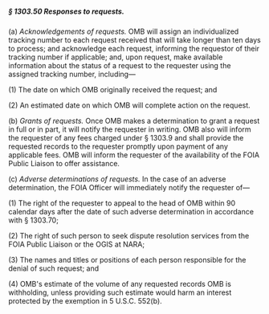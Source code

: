 ##### § 1303.50 Responses to requests. #####

(a) *Acknowledgements of requests.* OMB will assign an individualized tracking number to each request received that will take longer than ten days to process; and acknowledge each request, informing the requestor of their tracking number if applicable; and, upon request, make available information about the status of a request to the requester using the assigned tracking number, including—

(1) The date on which OMB originally received the request; and

(2) An estimated date on which OMB will complete action on the request.

(b) *Grants of requests.* Once OMB makes a determination to grant a request in full or in part, it will notify the requester in writing. OMB also will inform the requester of any fees charged under § 1303.9 and shall provide the requested records to the requester promptly upon payment of any applicable fees. OMB will inform the requester of the availability of the FOIA Public Liaison to offer assistance.

(c) *Adverse determinations of requests.* In the case of an adverse determination, the FOIA Officer will immediately notify the requester of—

(1) The right of the requester to appeal to the head of OMB within 90 calendar days after the date of such adverse determination in accordance with § 1303.70;

(2) The right of such person to seek dispute resolution services from the FOIA Public Liaison or the OGIS at NARA;

(3) The names and titles or positions of each person responsible for the denial of such request; and

(4) OMB's estimate of the volume of any requested records OMB is withholding, unless providing such estimate would harm an interest protected by the exemption in 5 U.S.C. 552(b).